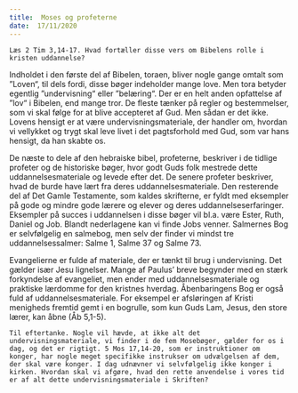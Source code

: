 ```yaml
---
title:  Moses og profeterne
date:  17/11/2020
---
```


`Læs 2 Tim 3,14-17. Hvad fortæller disse vers om Bibelens rolle i kristen uddannelse?`

Indholdet i den første del af Bibelen, toraen, bliver nogle gange omtalt som ”Loven“, til dels fordi, disse bøger indeholder mange love. Men tora betyder egentlig ”undervisning“ eller ”belæring“. Der er en helt anden opfattelse af ”lov“ i Bibelen, end mange tror. De fleste tænker på regler og bestemmelser, som vi skal følge for at blive accepteret af Gud. Men sådan er det ikke. Lovens hensigt er at være undervisningsmateriale, der handler om, hvordan vi vellykket og trygt skal leve livet i det pagtsforhold med Gud, som var hans hensigt, da han skabte os.

De næste to dele af den hebraiske bibel, profeterne, beskriver i de tidlige profeter og de historiske bøger, hvor godt Guds folk mestrede dette uddannelsesmateriale og levede efter det. De senere profeter beskriver, hvad de burde have lært fra deres uddannelsesmateriale. Den resterende del af Det Gamle Testamente, som kaldes skrifterne, er fyldt med eksempler på gode og mindre gode lærere og elever og deres uddannelseserfaringer. Eksempler på succes i uddannelsen i disse bøger vil bl.a. være Ester, Ruth, Daniel og Job. Blandt nederlagene kan vi finde Jobs venner. Salmernes Bog er selvfølgelig en salmebog, men selv der finder vi mindst tre uddannelsessalmer: Salme 1, Salme 37 og Salme 73.

Evangelierne er fulde af materiale, der er tænkt til brug i undervisning. Det gælder især Jesu lignelser. Mange af Paulus’ breve begynder med en stærk forkyndelse af evangeliet, men ender med uddannelsesmateriale og praktiske lærdomme for den kristnes hverdag. Åbenbaringens Bog er også fuld af uddannelsesmateriale. For eksempel er afsløringen af Kristi menigheds fremtid gemt i en bogrulle, som kun Guds Lam, Jesus, den store lærer, kan åbne (Åb 5,1-5).

`Til eftertanke. Nogle vil hævde, at ikke alt det undervisningsmateriale, vi finder i de fem Mosebøger, gælder for os i dag, og det er rigtigt. 5 Mos 17,14-20, som er instruktioner om konger, har nogle meget specifikke instrukser om udvælgelsen af dem, der skal være konger. I dag udnævner vi selvfølgelig ikke konger i kirken. Hvordan skal vi afgøre, hvad den rette anvendelse i vores tid er af alt dette undervisningsmateriale i Skriften?`